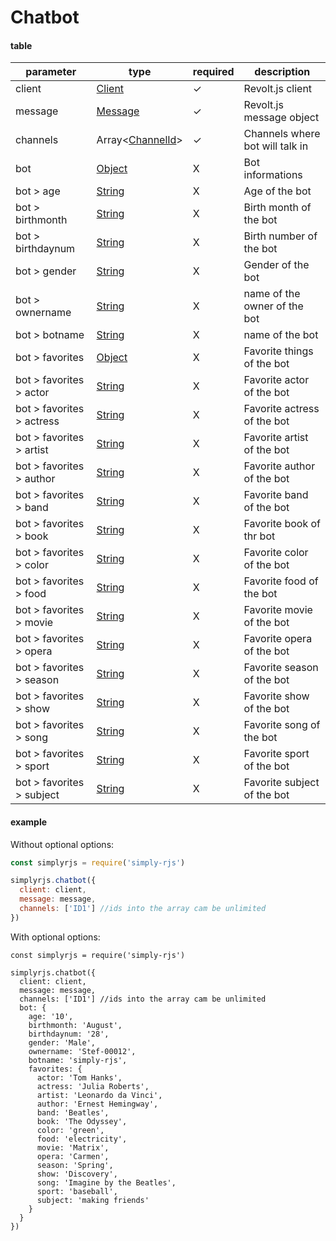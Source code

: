 # Chatbot

<!-- tabs:start -->
#### **table**

| parameter | type | required | description |
|-----------|------|----------|-------------|
| client | [Client](https://revolt.js.org/classes/Client.Client-1.html) | ✓ | Revolt.js client |
| message | [Message](https://revolt.js.org/classes/maps_Messages.Message.html) | ✓ | Revolt.js message object |
| channels | Array<[ChannelId](https://revolt.js.org/classes/maps_Channels.Channel.html#_id)> | ✓ | Channels where bot will talk in |
| bot | [Object](https://developer.mozilla.org/en-US/docs/Web/JavaScript/Reference/Global_Objects/Object) | X | Bot informations |
| bot > age | [String](https://developer.mozilla.org/en-US/docs/Web/JavaScript/Reference/Global_Objects/String) | X | Age of the bot |
| bot > birthmonth | [String](https://developer.mozilla.org/en-US/docs/Web/JavaScript/Reference/Global_Objects/String) | X | Birth month of the bot |
| bot > birthdaynum | [String](https://developer.mozilla.org/en-US/docs/Web/JavaScript/Reference/Global_Objects/String) | X | Birth number of the bot |
| bot > gender | [String](https://developer.mozilla.org/en-US/docs/Web/JavaScript/Reference/Global_Objects/String) | X | Gender of the bot |
| bot > ownername | [String](https://developer.mozilla.org/en-US/docs/Web/JavaScript/Reference/Global_Objects/String) | X | name of the owner of the bot |
| bot > botname | [String](https://developer.mozilla.org/en-US/docs/Web/JavaScript/Reference/Global_Objects/String) | X | name of the bot |
| bot > favorites | [Object](https://developer.mozilla.org/en-US/docs/Web/JavaScript/Reference/Global_Objects/Object) | X | Favorite things of the bot |
| bot > favorites > actor | [String](https://developer.mozilla.org/en-US/docs/Web/JavaScript/Reference/Global_Objects/String) | X | Favorite actor of the bot |
| bot > favorites > actress | [String](https://developer.mozilla.org/en-US/docs/Web/JavaScript/Reference/Global_Objects/String) | X | Favorite actress of the bot |
| bot > favorites > artist | [String](https://developer.mozilla.org/en-US/docs/Web/JavaScript/Reference/Global_Objects/String) | X | Favorite artist of the bot |
| bot > favorites > author | [String](https://developer.mozilla.org/en-US/docs/Web/JavaScript/Reference/Global_Objects/String) | X | Favorite author of the bot |
| bot > favorites > band | [String](https://developer.mozilla.org/en-US/docs/Web/JavaScript/Reference/Global_Objects/String) | X | Favorite band of the bot |
| bot > favorites > book | [String](https://developer.mozilla.org/en-US/docs/Web/JavaScript/Reference/Global_Objects/String) | X | Favorite book of thr bot |
| bot > favorites > color | [String](https://developer.mozilla.org/en-US/docs/Web/JavaScript/Reference/Global_Objects/String) | X | Favorite color of the bot |
| bot > favorites > food | [String](https://developer.mozilla.org/en-US/docs/Web/JavaScript/Reference/Global_Objects/String) | X | Favorite food of the bot |
| bot > favorites > movie | [String](https://developer.mozilla.org/en-US/docs/Web/JavaScript/Reference/Global_Objects/String) | X | Favorite movie of the bot |
| bot > favorites > opera | [String](https://developer.mozilla.org/en-US/docs/Web/JavaScript/Reference/Global_Objects/String) | X | Favorite opera of the bot |
| bot > favorites > season | [String](https://developer.mozilla.org/en-US/docs/Web/JavaScript/Reference/Global_Objects/String) | X | Favorite season of the bot |
| bot > favorites > show | [String](https://developer.mozilla.org/en-US/docs/Web/JavaScript/Reference/Global_Objects/String) | X | Favorite show of the bot |
| bot > favorites > song | [String](https://developer.mozilla.org/en-US/docs/Web/JavaScript/Reference/Global_Objects/String) | X | Favorite song of the bot |
| bot > favorites > sport | [String](https://developer.mozilla.org/en-US/docs/Web/JavaScript/Reference/Global_Objects/String) | X | Favorite sport of the bot |
| bot > favorites > subject | [String](https://developer.mozilla.org/en-US/docs/Web/JavaScript/Reference/Global_Objects/String) | X | Favorite subject of the bot |

#### **example**

Without optional options:

```js
const simplyrjs = require('simply-rjs')

simplyrjs.chatbot({
  client: client,
  message: message,
  channels: ['ID1'] //ids into the array cam be unlimited
})
```

With optional options:

```
const simplyrjs = require('simply-rjs')

simplyrjs.chatbot({
  client: client,
  message: message,
  channels: ['ID1'] //ids into the array cam be unlimited
  bot: {
    age: '10',
    birthmonth: 'August',
    birthdaynum: '28',
    gender: 'Male',
    ownername: 'Stef-00012',
    botname: 'simply-rjs',
    favorites: {
      actor: 'Tom Hanks',
      actress: 'Julia Roberts',
      artist: 'Leonardo da Vinci',
      author: 'Ernest Hemingway',
      band: 'Beatles',
      book: 'The Odyssey',
      color: 'green',
      food: 'electricity',
      movie: 'Matrix',
      opera: 'Carmen',
      season: 'Spring',
      show: 'Discovery',
      song: 'Imagine by the Beatles',
      sport: 'baseball',
      subject: 'making friends'
    }
  }
})
```

<!-- tabs:end -->